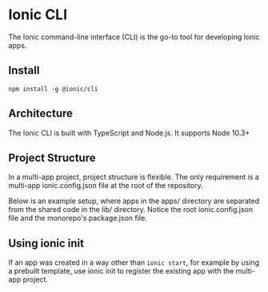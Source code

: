 
# Ionic CLI
The Ionic command-line interface (CLI) is the go-to tool for developing Ionic apps.

## Install

`npm install -g @ionic/cli`

## Architecture
The Ionic CLI is built with TypeScript and Node.js. It supports Node 10.3+

## Project Structure
In a multi-app project, project structure is flexible. The only requirement is a multi-app ionic.config.json file at the root of the repository.

Below is an example setup, where apps in the apps/ directory are separated from the shared code in the lib/ directory. Notice the root ionic.config.json file and the monorepo's package.json file.

## Using ionic init
If an app was created in a way other than `ionic start`, for example by using a prebuilt template, use ionic init to register the existing app with the multi-app project.
